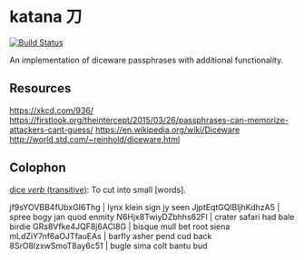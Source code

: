 # katana 刀

[![Build Status](https://drone.io/github.com/geetarista/katana/status.png)](https://drone.io/github.com/geetarista/katana/latest)

An implementation of diceware passphrases with additional functionality.

## Resources

https://xkcd.com/936/
https://firstlook.org/theintercept/2015/03/26/passphrases-can-memorize-attackers-cant-guess/
https://en.wikipedia.org/wiki/Diceware
http://world.std.com/~reinhold/diceware.html

## Colophon

[dice _verb_ (transitive)](https://en.wiktionary.org/wiki/dice): To cut into small [words].

jf9sYOVBB4fUbxGI6Thg | lynx klein sign jy seen
JjptEqtGQlBljhKdhzA5 | spree bogy jan quod enmity
N6Hjx8TwiyDZbhhs62Fl | crater safari had bale birdie
GRs8Vfke4JQF8j6ACl8G | bisque mull bet root siena
mLdZiY7nf6aOJTfauEAs | barfly asher pend cud back
8SrO8lzxwSmoT8ay6c51 | bugle sima colt bantu bud
